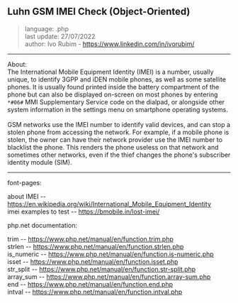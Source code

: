 ## Luhn GSM IMEI Check (Object-Oriented)

>language: .php<br/>
>last update: 27/07/2022<br/>
>author: Ivo Rubim - https://www.linkedin.com/in/ivorubim/<br/>

---

About:<br/>
The International Mobile Equipment Identity (IMEI) is a number, usually unique, to identify 3GPP and iDEN mobile phones, as well as some satellite phones. It is usually found printed inside the battery compartment of the phone but can also be displayed on-screen on most phones by entering `*#06#` MMI Supplementary Service code on the dialpad, or alongside other system information in the settings menu on smartphone operating systems.
<br/><br/>
GSM networks use the IMEI number to identify valid devices, and can stop a stolen phone from accessing the network. For example, if a mobile phone is stolen, the owner can have their network provider use the IMEI number to blacklist the phone. This renders the phone useless on that network and sometimes other networks, even if the thief changes the phone's subscriber identity module (SIM).

---

font-pages:<br/>

about IMEI -- https://en.wikipedia.org/wiki/International_Mobile_Equipment_Identity<br/>
imei examples to test -- https://bmobile.in/lost-imei/<br/>

php.net documentation:<br/>

trim -- https://www.php.net/manual/en/function.trim.php<br/>
strlen -- https://www.php.net/manual/en/function.strlen.php<br/>
is_numeric -- https://www.php.net/manual/en/function.is-numeric.php<br/>
isset -- https://www.php.net/manual/en/function.isset.php<br/>
str_split -- https://www.php.net/manual/en/function.str-split.php<br/>
array_sum -- https://www.php.net/manual/en/function.array-sum.php<br/>
end -- https://www.php.net/manual/en/function.end.php<br/>
intval -- https://www.php.net/manual/en/function.intval.php<br/>